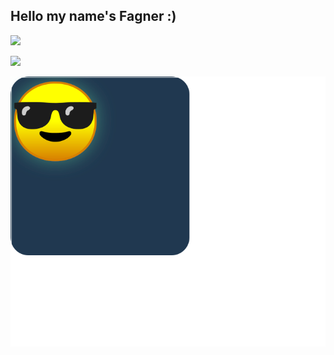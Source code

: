 ## Hello my name's Fagner :)

<img width="352" src="https://github-readme-stats.vercel.app/api?username=fagner02&show_icons=true&theme=cobalt"></img>

<img width="352" src="https://github-readme-stats.vercel.app/api/top-langs/?username=fagner02&layout=compact&theme=cobalt"></img>

<a href="https://github.com/fagner02/fagner02/blob/d85df0b1a47d51133e4df433841085156294f33b/README.md">
<img src="square.svg"></img></a>
